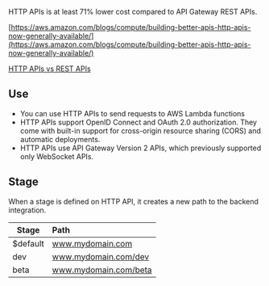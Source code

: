 HTTP APIs is at least 71% lower cost compared to API Gateway REST APIs.

[https://aws.amazon.com/blogs/compute/building-better-apis-http-apis-now-generally-available/](https://aws.amazon.com/blogs/compute/building-better-apis-http-apis-now-generally-available/)

[HTTP APIs vs REST APIs](https://docs.aws.amazon.com/apigateway/latest/developerguide/http-api-vs-rest.html)

## Use
* You can use HTTP APIs to send requests to AWS Lambda functions 
* HTTP APIs support OpenID Connect and OAuth 2.0 authorization. They come with built-in support for cross-origin resource sharing (CORS)  and automatic deployments.
* HTTP APIs use API Gateway Version 2 APIs, which previously supported only WebSocket APIs.



## Stage 
When a stage is defined on HTTP API, it creates a new path to the backend integration. 

| Stage    |      Path     |  
|----------|:--------------|
| $default | www.mydomain.com | 
| dev |    www.mydomain.com/dev  |   
|beta | www.mydomain.com/beta |  
